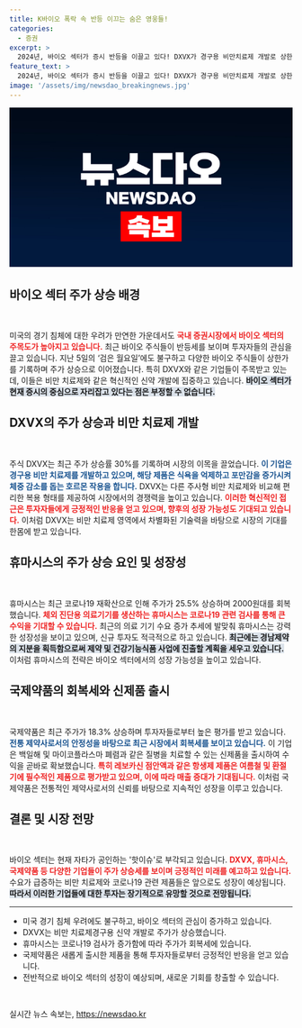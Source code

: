 ```yaml
---
title: K바이오 폭락 속 반등 이끄는 숨은 영웅들!
categories:
  - 증권
excerpt: >
  2024년, 바이오 섹터가 증시 반등을 이끌고 있다! DXVX가 경구용 비만치료제 개발로 상한가를 기록하며 주목받는 가운데, 휴마시스와 국제약품도 상승세를 이어가고 있다. 이들의 비상한 성장이 궁금하다면 클릭하세요!
feature_text: >
  2024년, 바이오 섹터가 증시 반등을 이끌고 있다! DXVX가 경구용 비만치료제 개발로 상한가를 기록하며 주목받는 가운데, 휴마시스와 국제약품도 상승세를 이어가고 있다. 이들의 비상한 성장이 궁금하다면 클릭하세요!
image: '/assets/img/newsdao_breakingnews.jpg'
---
```


<p><img src="/assets/img/newsdao_breakingnews.jpg" alt="ranknews 속보" /></p>

<h2 data-ke-size="size26">바이오 섹터 주가 상승 배경</h2>

<p data-ke-size="size16">&nbsp;</p>

<p>미국의 경기 침체에 대한 우려가 만연한 가운데서도 <b><span style="color: #ee2323;">국내 증권시장에서 바이오 섹터의 주목도가 높아지고 있습니다.</span></b> 최근 바이오 주식들이 반등세를 보이며 투자자들의 관심을 끌고 있습니다. 지난 5일의 ‘검은 월요일’에도 불구하고 다양한 바이오 주식들이 상한가를 기록하며 주가 상승으로 이어졌습니다. 특히 DXVX와 같은 기업들이 주목받고 있는데, 이들은 비만 치료제와 같은 혁신적인 신약 개발에 집중하고 있습니다. <b><span style="background-color: #21538527;">바이오 섹터가 현재 증시의 중심으로 자리잡고 있다는 점은 부정할 수 없습니다.</span></b></p>

<h2 data-ke-size="size26">DXVX의 주가 상승과 비만 치료제 개발</h2>

<p data-ke-size="size16">&nbsp;</p>

<p>주식 DXVX는 최근 주가 상승률 30%를 기록하며 시장의 이목을 끌었습니다. <b><span style="color: #1a5490;">이 기업은 경구용 비만 치료제를 개발하고 있으며, 해당 제품은 식욕을 억제하고 포만감을 증가시켜 체중 감소를 돕는 호르몬 작용을 합니다.</span></b> DXVX는 다른 주사형 비만 치료제와 비교해 편리한 복용 형태를 제공하여 시장에서의 경쟁력을 높이고 있습니다. <b><span style="color: #ee2323;">이러한 혁신적인 접근은 투자자들에게 긍정적인 반응을 얻고 있으며, 향후의 성장 가능성도 기대되고 있습니다.</span></b> 이처럼 DXVX는 비만 치료제 영역에서 차별화된 기술력을 바탕으로 시장의 기대를 한몸에 받고 있습니다. </p>

<h2 data-ke-size="size26">휴마시스의 주가 상승 요인 및 성장성</h2>

<p data-ke-size="size16">&nbsp;</p>

<p>휴마시스는 최근 코로나19 재확산으로 인해 주가가 25.5% 상승하며 2000원대를 회복했습니다. <b><span style="color: #ee2323;">체외 진단용 의료기기를 생산하는 휴마시스는 코로나19 관련 검사를 통해 큰 수익을 기대할 수 있습니다.</span></b> 최근의 의료 기기 수요 증가 추세에 발맞춰 휴마시스는 강력한 성장성을 보이고 있으며, 신규 투자도 적극적으로 하고 있습니다. <b><span style="background-color: #21538527;">최근에는 경남제약의 지분을 획득함으로써 제약 및 건강기능식품 사업에 진출할 계획을 세우고 있습니다.</span></b> 이처럼 휴마시스의 전략은 바이오 섹터에서의 성장 가능성을 높이고 있습니다. </p>

<h2 data-ke-size="size26">국제약품의 회복세와 신제품 출시</h2>

<p data-ke-size="size16">&nbsp;</p>

<p>국제약품은 최근 주가가 18.3% 상승하며 투자자들로부터 높은 평가를 받고 있습니다. <b><span style="color: #1a5490;">전통 제약사로서의 안정성을 바탕으로 최근 시장에서 회복세를 보이고 있습니다.</span></b> 이 기업은 백일해 및 마이코플라스마 폐렴과 같은 질병을 치료할 수 있는 신제품을 출시하여 수익을 곧바로 확보했습니다. <b><span style="color: #ee2323;">특히 레보카신 점안액과 같은 항생제 제품은 여름철 및 환절기에 필수적인 제품으로 평가받고 있으며, 이에 따라 매출 증대가 기대됩니다.</span></b> 이처럼 국제약품은 전통적인 제약사로서의 신뢰를 바탕으로 지속적인 성장을 이루고 있습니다. </p>

<h2 data-ke-size="size26">결론 및 시장 전망</h2>

<p data-ke-size="size16">&nbsp;</p>

<p>바이오 섹터는 현재 자타가 공인하는 '핫이슈'로 부각되고 있습니다. <b><span style="color: #ee2323;">DXVX, 휴마시스, 국제약품 등 다양한 기업들이 주가 상승세를 보이며 긍정적인 미래를 예고하고 있습니다.</span></b> 수요가 급증하는 비만 치료제와 코로나19 관련 제품들은 앞으로도 성장이 예상됩니다. <b><span style="background-color: #21538527;">따라서 이러한 기업들에 대한 투자는 장기적으로 유망할 것으로 전망됩니다.</span></b></p>

<hr>

<ul>
<li>미국 경기 침체 우려에도 불구하고, 바이오 섹터의 관심이 증가하고 있습니다.</li>
<li>DXVX는 비만 치료제경구용 신약 개발로 주가가 상승했습니다.</li>
<li>휴마시스는 코로나19 검사가 증가함에 따라 주가가 회복세에 있습니다.</li>
<li>국제약품은 새롭게 출시한 제품을 통해 투자자들로부터 긍정적인 반응을 얻고 있습니다.</li>
<li>전반적으로 바이오 섹터의 성장이 예상되며, 새로운 기회를 창출할 수 있습니다.</li>
</ul>

<p data-ke-size="size16">&nbsp;</p>
실시간 뉴스 속보는, <a href="https://newsdao.kr" rel="dofollow">https://newsdao.kr</a>


